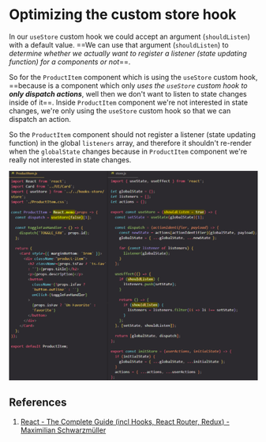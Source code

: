 # Optimizing the custom store hook

In our `useStore` custom hook we could accept an argument (`shouldListen`) with a default value. ==We can use that argument (`shouldListen`) to _determine whether we actually want to register a listener (state updating function) for a components or not_==.

So for the `ProductItem` component which is using the `useStore` custom hook, ==because is a component which only _uses the `useStore` custom hook to **only dispatch actions**_, well then we don't want to listen to state changes inside of it==. Inside `ProductItem` component we're not interested in state changes, we're only using the `useStore` custom hook so that we can dispatch an action.

So the `ProductItem` component should not register a listener (state updating function) in the global `listeners` array, and therefore it shouldn't re-render when the `globalState` changes because in `ProductItem` component we're really not interested in state changes.

![Optimizing_the_custom_store_hook](../../img/Optimizing_the_custom_store_hook.jpg)

## References

1. [React - The Complete Guide (incl Hooks, React Router, Redux) - Maximilian Schwarzmüller](https://www.udemy.com/course/react-the-complete-guide-incl-redux/)